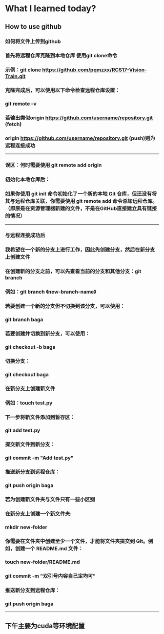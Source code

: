 # What I learned today?
## **How to use github**
### 如何将文件上传到github
### 首先将远程仓库克隆到本地仓库 使用git clone命令
### 示例：git clone https://github.com/pqmzxx/RCS17-Vision-Train.git
### 克隆完成后，可以使用以下命令检查远程仓库设置：
### git remote -v
### 若输出类似origin  https://github.com/username/repository.git (fetch)
### origin  https://github.com/username/repository.git (push)则为远程连接成功

---

### **误区：何时需要使用 git remote add origin <repository-url>**
### 初始化本地仓库后：
### 如果你使用 git init 命令初始化了一个新的本地 Git 仓库，但还没有将其与远程仓库关联，你需要使用 git remote add 命令添加远程仓库。（即原是在资源管理器新建的文件，不是在GitHub直接建立具有链接的情况）

***

### 与远程连接成功后
### 我希望在一个新的分支上进行工作，因此先创建分支，然后在新分支上创建文件
### 在创建新的分支之前，可以先查看当前的分支和其他分支：git branch
### 例如：git branch 《new-branch-name》
### 若要创建一个新的分支但不切换到该分支，可以使用：
### git branch baga
### 若要创建并切换到新分支，可以使用：
### git checkout -b baga
### 切换分支：
### git checkout baga
### 在新分支上创建新文件
### 例如：touch test.py
### 下一步将新文件添加到暂存区：
### git add test.py
### 提交新文件到新分支：
### git commit -m "Add test.py"
### 推送新分支到远程仓库：
### git push origin baga
### **若为创建新文件夹与文件只有一些小区别**
### 在新分支上创建一个新文件夹:
### mkdir new-folder
### 你需要在文件夹中创建至少一个文件，才能将文件夹提交到 Git。例如，创建一个 README.md 文件：
### touch new-folder/README.md
### git commit -m "双引号内容自己定均可"
### 推送新分支到远程仓库：
### git push origin baga
***
## 下午主要为cuda等环境配置




